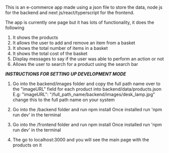 This is an e-commerce app made using a json file to store the data, node js for the backend and next js/react/typerscript for the frontend.

The app is currently one page but it has lots of functionality, it does the following

1. It shows the products
2. It allows the user to add and remove an item from a basket
3. It shows the total number of items in a basket
4. It shows the total cost of the basket
5. Display messages to say if the user was able to perform an action or not
6. Allows the user to search for a product using the search bar


**_INSTRUCTIONS FOR SETTING UP DEVELOPMENT MODE_**

1. Go into the backend/images folder and copy the full path name over to the "imageURL" field for each product into backend/data/products.json
   E.g: "imageURL": "/full_path_name/backend/images/desk_lamp.jpg" change this to the full path name on your system

2. Go into the /backend folder and run npm install
   Once installed run 'npm run dev' in the terminal

3. Go into the /frontend folder and run npm install
   Once installed run 'npm run dev' in the terminal

4. The go to localhost:3000 and you will see the main page with the products on it
